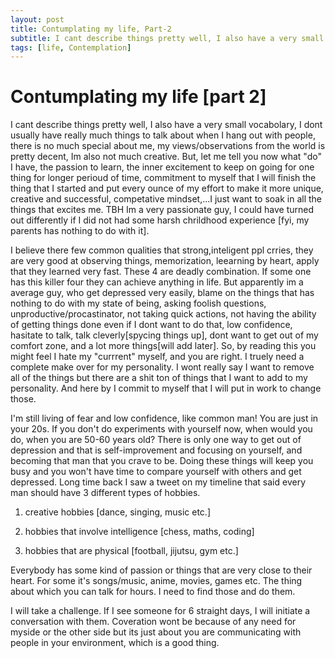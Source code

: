 ```yaml
---
layout: post
title: Contumplating my life, Part-2
subtitle: I cant describe things pretty well, I also have a very small vocabolary, I dont usually have really much things to talk about when I hang out with people, there is no much special about me, my views/observations from the world is pretty decent, Im also not much creative...
tags: [life, Contemplation]
---
```


# Contumplating my life [part 2]

I cant describe things pretty well, I also have a very small vocabolary, I dont usually have really much things to talk about when I hang out with people, there is no much special about me, my views/observations from the world is pretty decent, Im also not much creative. But, let me tell you now what "do" I have, the passion to learn, the inner excitement to keep on going for one thing for longer perioud of time, commitment to myself that I will finish the thing that I started and put every ounce of my effort to make it more unique, creative and successful, competative mindset,...I just want to soak in all the things that excites me. TBH Im a very passionate guy, I could have turned out differently if I did not had some harsh chrildhood experience [fyi, my parents has nothing to do with it]. 

I believe there few common qualities that strong,inteligent ppl crries, they are very good at observing things, memorization, leearning by heart, apply that they learned very fast. These 4 are deadly combination. If some one has this killer four they can achieve anything in life. But apparently im a average guy, who get depressed very easily, blame on the things that has nothing to do with my state of being, asking foolish questions, unproductive/procastinator, not taking quick actions, not having the ability of getting things done even if I dont want to do that, low confidence, hasitate to talk, talk cleverly[spycing things up], dont want to get out of my comfort zone, and a lot more things[will add later]. So, by reading this you might feel I hate my "currrent" myself, and you are right. I truely need a complete make over for my personality. I wont really say I want to remove all of the things but there are a shit ton of things that I want to add to my personality. And here by I commit to myself that I will put in work to change those.

I'm still living of fear and low confidence, like common man! You are just in your 20s. If you don't do experiments with yourself now, when would you do, when you are 50-60 years old? There is only one way to get out of depression and that is self-improvement and focusing on yourself, and becoming that man that you crave to be. Doing these things will keep you busy and you won't have time to compare yourself with others and get depressed. Long time back I saw a tweet on my timeline that said every man should have 3 different types of hobbies. 

1. creative hobbies [dance, singing, music etc.]

2. hobbies that involve intelligence [chess, maths, coding]

3. hobbies that are physical [football, jijutsu, gym etc.]

Everybody has some kind of passion or things that are very close to their heart. For some it's songs/music, anime, movies, games etc. The thing about which you can talk for hours. I need to find those and do them.

I will take a challenge. If I see someone for 6 straight days, I will initiate a conversation with them. Coveration wont be because of any need for myside or the other side but its just about you are communicating with people in your environment, which is a good thing.
